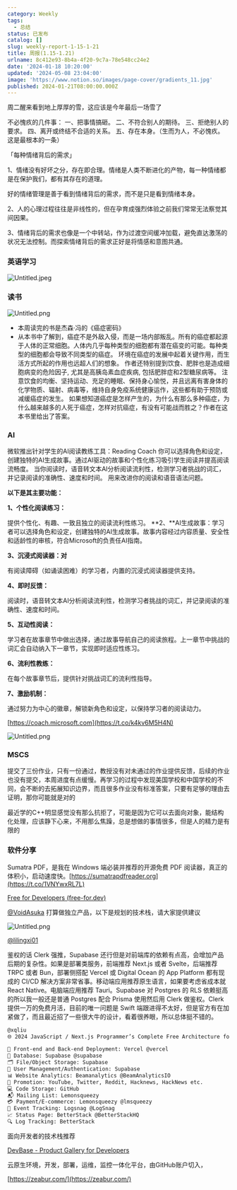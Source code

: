 ```yaml
---
category: Weekly
tags:
  - 总结
status: 已发布
catalog: []
slug: weekly-report-1-15-1-21
title: 周报(1.15-1.21)
urlname: 8c412e93-8b4a-4f20-9c7a-78e548cc24e2
date: '2024-01-18 10:20:00'
updated: '2024-05-08 23:04:00'
image: 'https://www.notion.so/images/page-cover/gradients_11.jpg'
published: 2024-01-21T08:00:00.000Z
---
```


周二醒来看到地上厚厚的雪，这应该是今年最后一场雪了


不必愧疚的几件事：
一、把事情搞砸。
二、不符合别人的期待。
三、拒绝别人的要求。
四、离开或终结不合适的关系。
五、存在本身。（生而为人，不必愧疚。这是最根本的一条）


「每种情绪背后的需求」


1、情绪没有好坏之分，存在即合理。情绪是人类不断进化的产物，每一种情绪都是在保护我们，都有其存在的道理。


好的情绪管理是善于看到情绪背后的需求，而不是只是看到情绪本身。


2、人的心理过程往往是非线性的，但在孕育成强烈体验之前我们常常无法察觉其间因果。


3、情绪背后的需求也像是一个中转站，作为过渡空间缓冲加载，避免直达激荡的状况无法控制。而探索情绪背后的需求正好是将情感和意图共通。


### 英语学习


![Untitled.jpeg](https://prod-files-secure.s3.us-west-2.amazonaws.com/5d24fe63-e567-4804-86f9-9fdc62e13082/faec46dc-9da5-4799-b905-c316418f1168/Untitled.jpeg?X-Amz-Algorithm=AWS4-HMAC-SHA256&X-Amz-Content-Sha256=UNSIGNED-PAYLOAD&X-Amz-Credential=ASIAZI2LB466XDT5XBKY%2F20250405%2Fus-west-2%2Fs3%2Faws4_request&X-Amz-Date=20250405T213254Z&X-Amz-Expires=3600&X-Amz-Security-Token=IQoJb3JpZ2luX2VjEL7%2F%2F%2F%2F%2F%2F%2F%2F%2F%2FwEaCXVzLXdlc3QtMiJIMEYCIQDZlsZcISTdzvE6PZwF9LWEoEpR3TC3bqrVozTlfnOO7QIhAKxayZz%2F5m8Unq9wrFv5g8KuGBw1xQmxojivLgwHXuDxKv8DCDcQABoMNjM3NDIzMTgzODA1IgxTwDXY6roTrhvGTsEq3AM1JNx1Nc9ZbDK53hSrplk8tecbeVFGjrCPebvR2wDO5ca6%2Bb3WobgALXNB0XC67fQWb75kgLeM6GDB45nB3b5a0yP9e9TQkK2JZyj%2FUx8P%2BGJJiPT85VmQ6pjFZAivJKBN6HwXZ2rpncxNzTmRPCpkTV2itR7UkT%2FdH4%2BaoI67JuO2CRLGLE33qzPjC55XyKq4WW0tDoPdG2mCdw%2BXPP4ONzbL6E8qnLnZ2ncFVZ2K%2BhB9Yla3k%2BPWCctjaszb7TatM%2BhZi0J0QU1EwOQLEKLNhJCxE%2FdECrcKy06vyhTn7nrBeNqdbi1dBj9MqDQ%2BgAYwcZJqKVvl2NTk%2B1v7mCB6Hu2Vq82XRwPbfkuGFHmxRNUUaTnt3Jm5%2BhKkG2NjnVBmT0b6PCAoBAn9hUs0KnL81hHgcIQJKi5B0mIdSLAbF%2FTDO%2FGIDiAP%2FsZOgazyyvBh20uOW2WNhXPY%2Bns17F0b%2FSeltIWFuoTLh6qqayoI0ZIfC7kECdKOxo6ochjjtJOkz%2BI%2B2UX1I2qfaheQN2w%2Bdd3pH8OoVmSuG5gBthteCOSh1T4AvwPwRxTDjrPlN53Jk8Du4sWwQaP%2FmpyvecqEWrdQzUrYUYPm8W%2FDMaQpnQ%2F5pf5VdmQt7IJiIDCNwsa%2FBjqkAXHn4ep3lzLOqkgbukl%2FET3vgf%2FbcUiFJluE%2BtnWozY%2Fq5xp6w9DMym0CouSHgN26B%2FaBxGDPNqYc7%2FOmJ6eov5iJiIMndm%2FPt0%2FGdIXSIAB1MNOcayH43pYbIv0gkrVhK8OxHmAIuk9t9tmPasCJNtJGbVOgy7Smvgi0xUJ%2FEiuTYoSEs%2BvzE27sm6YBghIkcD8oaOnzTZNVf6nxDQWmhsfdF7O&X-Amz-Signature=5ebb3d7d241c4a5dfec671211738d9774d4e1894750f61710161a0b93252411b&X-Amz-SignedHeaders=host&x-id=GetObject)


### 读书


![Untitled.png](https://prod-files-secure.s3.us-west-2.amazonaws.com/5d24fe63-e567-4804-86f9-9fdc62e13082/08aff459-da99-4ed5-87c6-1f4c95b62ac3/Untitled.png?X-Amz-Algorithm=AWS4-HMAC-SHA256&X-Amz-Content-Sha256=UNSIGNED-PAYLOAD&X-Amz-Credential=ASIAZI2LB466XDT5XBKY%2F20250405%2Fus-west-2%2Fs3%2Faws4_request&X-Amz-Date=20250405T213254Z&X-Amz-Expires=3600&X-Amz-Security-Token=IQoJb3JpZ2luX2VjEL7%2F%2F%2F%2F%2F%2F%2F%2F%2F%2FwEaCXVzLXdlc3QtMiJIMEYCIQDZlsZcISTdzvE6PZwF9LWEoEpR3TC3bqrVozTlfnOO7QIhAKxayZz%2F5m8Unq9wrFv5g8KuGBw1xQmxojivLgwHXuDxKv8DCDcQABoMNjM3NDIzMTgzODA1IgxTwDXY6roTrhvGTsEq3AM1JNx1Nc9ZbDK53hSrplk8tecbeVFGjrCPebvR2wDO5ca6%2Bb3WobgALXNB0XC67fQWb75kgLeM6GDB45nB3b5a0yP9e9TQkK2JZyj%2FUx8P%2BGJJiPT85VmQ6pjFZAivJKBN6HwXZ2rpncxNzTmRPCpkTV2itR7UkT%2FdH4%2BaoI67JuO2CRLGLE33qzPjC55XyKq4WW0tDoPdG2mCdw%2BXPP4ONzbL6E8qnLnZ2ncFVZ2K%2BhB9Yla3k%2BPWCctjaszb7TatM%2BhZi0J0QU1EwOQLEKLNhJCxE%2FdECrcKy06vyhTn7nrBeNqdbi1dBj9MqDQ%2BgAYwcZJqKVvl2NTk%2B1v7mCB6Hu2Vq82XRwPbfkuGFHmxRNUUaTnt3Jm5%2BhKkG2NjnVBmT0b6PCAoBAn9hUs0KnL81hHgcIQJKi5B0mIdSLAbF%2FTDO%2FGIDiAP%2FsZOgazyyvBh20uOW2WNhXPY%2Bns17F0b%2FSeltIWFuoTLh6qqayoI0ZIfC7kECdKOxo6ochjjtJOkz%2BI%2B2UX1I2qfaheQN2w%2Bdd3pH8OoVmSuG5gBthteCOSh1T4AvwPwRxTDjrPlN53Jk8Du4sWwQaP%2FmpyvecqEWrdQzUrYUYPm8W%2FDMaQpnQ%2F5pf5VdmQt7IJiIDCNwsa%2FBjqkAXHn4ep3lzLOqkgbukl%2FET3vgf%2FbcUiFJluE%2BtnWozY%2Fq5xp6w9DMym0CouSHgN26B%2FaBxGDPNqYc7%2FOmJ6eov5iJiIMndm%2FPt0%2FGdIXSIAB1MNOcayH43pYbIv0gkrVhK8OxHmAIuk9t9tmPasCJNtJGbVOgy7Smvgi0xUJ%2FEiuTYoSEs%2BvzE27sm6YBghIkcD8oaOnzTZNVf6nxDQWmhsfdF7O&X-Amz-Signature=c508e218c08c8abd717f67075de605234f9514175aa3fd79d56de181c401acce&X-Amz-SignedHeaders=host&x-id=GetObject)

- 本周读完的书是杰森·冯的《癌症密码》
- 从本书中了解到，癌症不是外敌入侵，而是一场内部叛乱。所有的癌症都起源于人体的正常细胞。人体内几乎每种类型的细胞都有潜在癌变的可能。每种类型的细胞都会导致不同类型的癌症。
环境在癌症的发展中起着关键作用，而生活方式所起的作用也远超人们的想象。
作者还特别提到饮食、肥胖也是造成细胞病变的危险因子, 尤其是高胰岛素血症疾病, 包括肥胖症和2型糖尿病等。
注意饮食的均衡、坚持运动、充足的睡眠、保持身心愉悦，并且远离有害身体的化学物质、辐射、病毒等，维持自身免疫系统健康运作，这些都有助于预防或减缓癌症的发生。
如果想知道癌症是怎样产生的，为什么有那么多种癌症，为什么越来越多的人死于癌症，怎样对抗癌症，有没有可能战而胜之？作者在这本书里给出了答案。

### AI


微软推出针对学生的AI阅读教练工具：Reading Coach
你可以选择角色和设定，创建独特的AI生成故事。通过AI驱动的故事和个性化练习吸引学生阅读并提高阅读流畅度。
当你阅读时，语音转文本AI分析阅读流利性，检测学习者挑战的词汇，并记录阅读的准确性、速度和时间。
用来改进你的阅读和语音语法问题。


**以下是其主要功能：**


**1、个性化阅读练习：**


提供个性化、有趣、一致且独立的阅读流利性练习。
**2、**AI生成故事：学习者可以选择角色和设定，创建独特的AI生成故事。故事内容经过内容质量、安全性和适龄性的审核，符合Microsoft的负责任AI指南。


**3、沉浸式阅读器：对**


有阅读障碍（如诵读困难）的学习者，内置的沉浸式阅读器提供支持。


**4、即时反馈：**


阅读时，语音转文本AI分析阅读流利性，检测学习者挑战的词汇，并记录阅读的准确性、速度和时间。


**5、互动性阅读：**


学习者在故事章节中做出选择，通过故事导航自己的阅读旅程。上一章节中挑战的词汇会自动纳入下一章节，实现即时适应性练习。


**6、流利性教练：**


在每个故事章节后，提供针对挑战词汇的流利性指导。


**7、激励机制：**


通过努力为中心的徽章，解锁新角色和设定，以保持学习者的阅读动力。


[https://coach.microsoft.com](https://t.co/k4kv6M5H4N)


![Untitled.png](https://prod-files-secure.s3.us-west-2.amazonaws.com/5d24fe63-e567-4804-86f9-9fdc62e13082/8f53d036-0cfc-469d-a837-f15107675ae4/Untitled.png?X-Amz-Algorithm=AWS4-HMAC-SHA256&X-Amz-Content-Sha256=UNSIGNED-PAYLOAD&X-Amz-Credential=ASIAZI2LB466XDT5XBKY%2F20250405%2Fus-west-2%2Fs3%2Faws4_request&X-Amz-Date=20250405T213254Z&X-Amz-Expires=3600&X-Amz-Security-Token=IQoJb3JpZ2luX2VjEL7%2F%2F%2F%2F%2F%2F%2F%2F%2F%2FwEaCXVzLXdlc3QtMiJIMEYCIQDZlsZcISTdzvE6PZwF9LWEoEpR3TC3bqrVozTlfnOO7QIhAKxayZz%2F5m8Unq9wrFv5g8KuGBw1xQmxojivLgwHXuDxKv8DCDcQABoMNjM3NDIzMTgzODA1IgxTwDXY6roTrhvGTsEq3AM1JNx1Nc9ZbDK53hSrplk8tecbeVFGjrCPebvR2wDO5ca6%2Bb3WobgALXNB0XC67fQWb75kgLeM6GDB45nB3b5a0yP9e9TQkK2JZyj%2FUx8P%2BGJJiPT85VmQ6pjFZAivJKBN6HwXZ2rpncxNzTmRPCpkTV2itR7UkT%2FdH4%2BaoI67JuO2CRLGLE33qzPjC55XyKq4WW0tDoPdG2mCdw%2BXPP4ONzbL6E8qnLnZ2ncFVZ2K%2BhB9Yla3k%2BPWCctjaszb7TatM%2BhZi0J0QU1EwOQLEKLNhJCxE%2FdECrcKy06vyhTn7nrBeNqdbi1dBj9MqDQ%2BgAYwcZJqKVvl2NTk%2B1v7mCB6Hu2Vq82XRwPbfkuGFHmxRNUUaTnt3Jm5%2BhKkG2NjnVBmT0b6PCAoBAn9hUs0KnL81hHgcIQJKi5B0mIdSLAbF%2FTDO%2FGIDiAP%2FsZOgazyyvBh20uOW2WNhXPY%2Bns17F0b%2FSeltIWFuoTLh6qqayoI0ZIfC7kECdKOxo6ochjjtJOkz%2BI%2B2UX1I2qfaheQN2w%2Bdd3pH8OoVmSuG5gBthteCOSh1T4AvwPwRxTDjrPlN53Jk8Du4sWwQaP%2FmpyvecqEWrdQzUrYUYPm8W%2FDMaQpnQ%2F5pf5VdmQt7IJiIDCNwsa%2FBjqkAXHn4ep3lzLOqkgbukl%2FET3vgf%2FbcUiFJluE%2BtnWozY%2Fq5xp6w9DMym0CouSHgN26B%2FaBxGDPNqYc7%2FOmJ6eov5iJiIMndm%2FPt0%2FGdIXSIAB1MNOcayH43pYbIv0gkrVhK8OxHmAIuk9t9tmPasCJNtJGbVOgy7Smvgi0xUJ%2FEiuTYoSEs%2BvzE27sm6YBghIkcD8oaOnzTZNVf6nxDQWmhsfdF7O&X-Amz-Signature=7d7318fee15aad4aaef9334df24fe8ed10472d231836ca63def9b816dbbf4f80&X-Amz-SignedHeaders=host&x-id=GetObject)


### MSCS


提交了三份作业，只有一份通过，教授没有对未通过的作业提供反馈，后续的作业也没有提交，本周进度有点缓慢。再学习的过程中发现美国学校和中国学校的不同，会不断的去拓展知识边界，而且很多作业没有标准答案，只要有足够的理由去证明，那你可能就是对的


最近学的C++明显感觉没有那么抗拒了，可能是因为它可以去面向对象，能结构化处理，应该静下心来，不用那么焦躁，总是想做的事情很多，但是人的精力是有限的


### 软件分享


Sumatra PDF，是我在 Windows 端必装并推荐的开源免费 PDF 阅读器，真正的体积小，启动速度快。[https://sumatrapdfreader.org](https://t.co/1VNYwxRL7L)


[Free for Developers (free-for.dev)](https://free-for.dev/#/)


[@VoidAsuka](https://twitter.com/VoidAsuka) 打算做独立产品，以下是规划的技术栈，请大家提供建议


![Untitled.png](https://prod-files-secure.s3.us-west-2.amazonaws.com/5d24fe63-e567-4804-86f9-9fdc62e13082/93561a3c-b2bc-4a43-bbc5-67e3f740ed5e/Untitled.png?X-Amz-Algorithm=AWS4-HMAC-SHA256&X-Amz-Content-Sha256=UNSIGNED-PAYLOAD&X-Amz-Credential=ASIAZI2LB466XDT5XBKY%2F20250405%2Fus-west-2%2Fs3%2Faws4_request&X-Amz-Date=20250405T213254Z&X-Amz-Expires=3600&X-Amz-Security-Token=IQoJb3JpZ2luX2VjEL7%2F%2F%2F%2F%2F%2F%2F%2F%2F%2FwEaCXVzLXdlc3QtMiJIMEYCIQDZlsZcISTdzvE6PZwF9LWEoEpR3TC3bqrVozTlfnOO7QIhAKxayZz%2F5m8Unq9wrFv5g8KuGBw1xQmxojivLgwHXuDxKv8DCDcQABoMNjM3NDIzMTgzODA1IgxTwDXY6roTrhvGTsEq3AM1JNx1Nc9ZbDK53hSrplk8tecbeVFGjrCPebvR2wDO5ca6%2Bb3WobgALXNB0XC67fQWb75kgLeM6GDB45nB3b5a0yP9e9TQkK2JZyj%2FUx8P%2BGJJiPT85VmQ6pjFZAivJKBN6HwXZ2rpncxNzTmRPCpkTV2itR7UkT%2FdH4%2BaoI67JuO2CRLGLE33qzPjC55XyKq4WW0tDoPdG2mCdw%2BXPP4ONzbL6E8qnLnZ2ncFVZ2K%2BhB9Yla3k%2BPWCctjaszb7TatM%2BhZi0J0QU1EwOQLEKLNhJCxE%2FdECrcKy06vyhTn7nrBeNqdbi1dBj9MqDQ%2BgAYwcZJqKVvl2NTk%2B1v7mCB6Hu2Vq82XRwPbfkuGFHmxRNUUaTnt3Jm5%2BhKkG2NjnVBmT0b6PCAoBAn9hUs0KnL81hHgcIQJKi5B0mIdSLAbF%2FTDO%2FGIDiAP%2FsZOgazyyvBh20uOW2WNhXPY%2Bns17F0b%2FSeltIWFuoTLh6qqayoI0ZIfC7kECdKOxo6ochjjtJOkz%2BI%2B2UX1I2qfaheQN2w%2Bdd3pH8OoVmSuG5gBthteCOSh1T4AvwPwRxTDjrPlN53Jk8Du4sWwQaP%2FmpyvecqEWrdQzUrYUYPm8W%2FDMaQpnQ%2F5pf5VdmQt7IJiIDCNwsa%2FBjqkAXHn4ep3lzLOqkgbukl%2FET3vgf%2FbcUiFJluE%2BtnWozY%2Fq5xp6w9DMym0CouSHgN26B%2FaBxGDPNqYc7%2FOmJ6eov5iJiIMndm%2FPt0%2FGdIXSIAB1MNOcayH43pYbIv0gkrVhK8OxHmAIuk9t9tmPasCJNtJGbVOgy7Smvgi0xUJ%2FEiuTYoSEs%2BvzE27sm6YBghIkcD8oaOnzTZNVf6nxDQWmhsfdF7O&X-Amz-Signature=4188e816900559f2a8f9174d59dcf721a34e992e7c67a155a6b683b4488204f5&X-Amz-SignedHeaders=host&x-id=GetObject)


[@lilingxi01](https://twitter.com/lilingxi01)


鉴权的话 Clerk 强推，Supabase 还行但是对前端库的依赖有点高，会增加产品后期的复杂性。如果是部署类服务，前端推荐 Next.js 或者 Svelte，后端推荐 TRPC 或者 Bun，部署侧搭配 Vercel 或 Digital Ocean 的 App Platform 都有现成的 CI/CD 解决方案非常省事。移动端应用推荐原生语言，如果要考虑省成本就 React Native。电脑端应用推荐 Tauri。Supabase 对 Postgres 的 RLS 依赖挺高的所以我一般还是普通 Postgres 配合 Prisma 使用然后用 Clerk 做鉴权。Clerk 提供一万的免费月活，目前的唯一问题是 Swift 端跟进得不太好，但是官方有在加紧做了，而且最近招了一些很大牛的设计，看着很养眼，所以总体挺不错的。


```markdown
@xqliu
🌐 2024 JavaScript / Next.js Programmer’s Complete Free Architecture for solo entrepreneur:

🔧 Front-end and Back-end Deployment: Vercel @vercel
💾 Database: Supabase @supabase
🗂️ File/Object Storage: Supabase
👥 User Management/Authentication: Supabase
📊 Website Analytics: Beamanalytics @BeamAnalyticsIO
📣 Promotion: YouTube, Twitter, Reddit, Hacknews, HackNews etc. 
💻 Code Storage: GitHub
📬 Mailing List: Lemonsqueezy
💳 Payment/E-commerce: Lemonsqueezy @lmsqueezy
📌 Event Tracking: Logsnag @LogSnag
📈 Status Page: BetterStack @BetterStackHQ
🔍 Log Tracking: BetterStack
```


面向开发者的技术栈推荐


[DevBase - Product Gallery for Developers](https://devbase.fyi/)


云原生环境，开发，部署，运维，监控一体化平台，由GitHub账户切入，


[https://zeabur.com/](https://zeabur.com/)

